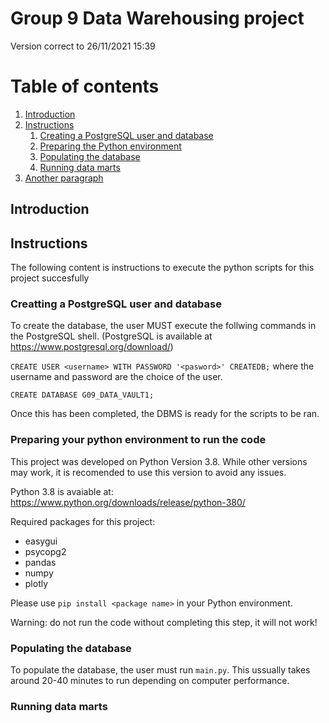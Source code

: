 # Group 9 Data Warehousing project
Version correct to 26/11/2021 15:39

# Table of contents
1. [Introduction](#introduction)
2. [Instructions](#instructions)
    1. [Creating a PostgreSQL user and database](#instructions1)
    2. [Preparing the Python environment](#instructions2)
    3. [Populating the database](#instructions3)
    4. [Running data marts](#instructions4)
3. [Another paragraph](#paragraph2)

## Introduction <a name="introduction"></a>


## Instructions <a name="instructions"></a>
The following content is instructions to execute the python scripts for this project succesfully

### Creatting a PostgreSQL user and database <a name="instructions1"></a>

To create the database, the user MUST execute the follwing commands in the PostgreSQL shell. (PostgreSQL is available at https://www.postgresql.org/download/)

`CREATE USER <username> WITH PASSWORD '<pasword>' CREATEDB;` where the username and password are the choice of the user.

`CREATE DATABASE G09_DATA_VAULT1;`

Once this has been completed, the DBMS is ready for the scripts to be ran.

### Preparing your python environment to run the code <a name="instructions2"></a>

This project was developed on Python Version 3.8. While other versions may work, it is recomended to use this version to avoid any issues.

Python 3.8 is avaiable at: https://www.python.org/downloads/release/python-380/

Required packages for this project:

- easygui
- psycopg2
- pandas
- numpy
- plotly

Please use `pip install <package name>` in your Python environment.

Warning: do not run the code without completing this step, it will not work!

### Populating the database <a name="instructions3"></a>

To populate the database, the user must run `main.py`. This ussually takes around 20-40 minutes to run depending on computer performance.


### Running data marts <a name="instructions4"></a>





